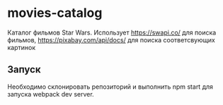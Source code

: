 # movies-catalog

Каталог фильмов Star Wars. Использует https://swapi.co/ для поиска фильмов, https://pixabay.com/api/docs/ для поиска соответсвующих картинок


Запуск
-----
Необходимо склонировать репозиторий и выполнить npm start для запуска webpack dev server.

